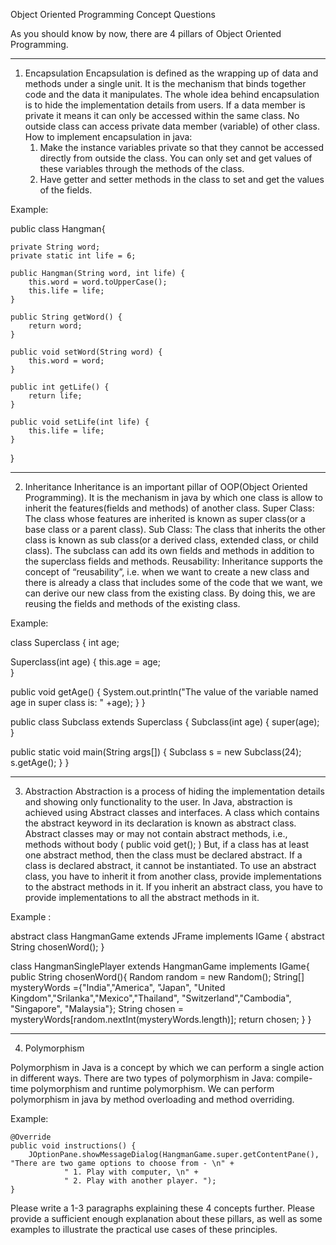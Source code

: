 Object Oriented Programming Concept Questions

As you should know by now, there are 4 pillars of Object Oriented Programming.

********************
1. Encapsulation
    Encapsulation is defined as the wrapping up of data and methods under a single unit. It is the 
mechanism that binds together code and the data it manipulates. 
    The whole idea behind encapsulation is to hide the implementation details from users. 
If a data member is private it means it can only be accessed within the same class. No 
outside class can access private data member (variable) of other class. 
   How to implement encapsulation in java:
    1) Make the instance variables private so that they cannot be accessed directly from outside the class. You can only set and get values of these variables through the methods of the class.
    2) Have getter and setter methods in the class to set and get the values of the fields.

Example:

public class Hangman{

    private String word;
    private static int life = 6;

    public Hangman(String word, int life) {
        this.word = word.toUpperCase();
        this.life = life;
    }

    public String getWord() {
        return word;
    }

    public void setWord(String word) {
        this.word = word;
    }

    public int getLife() {
        return life;
    }

    public void setLife(int life) {
        this.life = life;
    }
}


********************
2. Inheritance
    Inheritance is an important pillar of OOP(Object Oriented Programming). It is the 
mechanism in java by which one class is allow to inherit the features(fields and 
methods) of another class.
Super Class: The class whose features are inherited is known as super class(or
 a base class or a parent class).
Sub Class: The class that inherits the other class is known as sub class(or a
 derived class, extended class, or child class). The subclass can add its own 
 fields and methods in addition to the superclass fields and methods.
Reusability: Inheritance supports the concept of “reusability”, i.e. when we 
want to create a new class and there is already a class that includes some of 
the code that we want, we can derive our new class from the existing class. 
By doing this, we are reusing the fields and methods of the existing class.

Example:

class Superclass {
   int age;

   Superclass(int age) {
      this.age = age; 		 
   }

   public void getAge() {
      System.out.println("The value of the variable named age in super class is: " +age);
   }
}

public class Subclass extends Superclass {
   Subclass(int age) {
      super(age);
   }

   public static void main(String args[]) {
      Subclass s = new Subclass(24);
      s.getAge();
   }
}

********************
3. Abstraction
Abstraction is a process of hiding the implementation details and showing only 
functionality to the user.
In Java, abstraction is achieved using Abstract classes and interfaces.
A class which contains the abstract keyword in its declaration is known as abstract
 class.
Abstract classes may or may not contain abstract methods, i.e., methods without 
body ( public void get(); )
But, if a class has at least one abstract method, then the class must be declared 
abstract.
If a class is declared abstract, it cannot be instantiated.
To use an abstract class, you have to inherit it from another class, provide 
implementations to the abstract methods in it.
If you inherit an abstract class, you have to provide implementations to all the 
abstract methods in it.

Example :

abstract class HangmanGame extends JFrame implements IGame
{
 abstract String chosenWord();
}

class HangmanSinglePlayer extends HangmanGame implements IGame{
        public String chosenWord(){
        Random random = new Random();
        String[] mysteryWords ={"India","America", "Japan", "United Kingdom","Srilanka","Mexico","Thailand", "Switzerland","Cambodia", "Singapore", "Malaysia"};
        String chosen = mysteryWords[random.nextInt(mysteryWords.length)];
        return chosen;
    }
}

********************
4. Polymorphism
   
Polymorphism in Java is a concept by which we can perform a single action in different ways.
There are two types of polymorphism in Java: compile-time polymorphism and runtime 
polymorphism. We can perform polymorphism in java by method overloading and method 
overriding.

Example:

    @Override
    public void instructions() {
        JOptionPane.showMessageDialog(HangmanGame.super.getContentPane(), "There are two game options to choose from - \n" +
                " 1. Play with computer, \n" +
                " 2. Play with another player. ");
    }


Please write a 1-3 paragraphs explaining these 4 concepts further.  Please provide 
a sufficient enough explanation about these pillars, as well as some examples to 
illustrate the practical use cases of these principles.  



